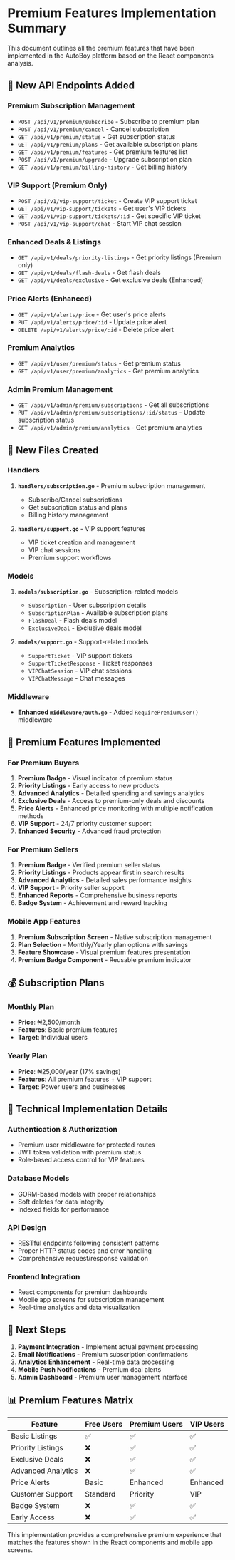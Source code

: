 # Premium Features Implementation Summary

This document outlines all the premium features that have been implemented in the AutoBoy platform based on the React components analysis.

## 🚀 New API Endpoints Added

### Premium Subscription Management
- `POST /api/v1/premium/subscribe` - Subscribe to premium plan
- `POST /api/v1/premium/cancel` - Cancel subscription
- `GET /api/v1/premium/status` - Get subscription status
- `GET /api/v1/premium/plans` - Get available subscription plans
- `GET /api/v1/premium/features` - Get premium features list
- `POST /api/v1/premium/upgrade` - Upgrade subscription plan
- `GET /api/v1/premium/billing-history` - Get billing history

### VIP Support (Premium Only)
- `POST /api/v1/vip-support/ticket` - Create VIP support ticket
- `GET /api/v1/vip-support/tickets` - Get user's VIP tickets
- `GET /api/v1/vip-support/tickets/:id` - Get specific VIP ticket
- `POST /api/v1/vip-support/chat` - Start VIP chat session

### Enhanced Deals & Listings
- `GET /api/v1/deals/priority-listings` - Get priority listings (Premium only)
- `GET /api/v1/deals/flash-deals` - Get flash deals
- `GET /api/v1/deals/exclusive` - Get exclusive deals (Enhanced)

### Price Alerts (Enhanced)
- `GET /api/v1/alerts/price` - Get user's price alerts
- `PUT /api/v1/alerts/price/:id` - Update price alert
- `DELETE /api/v1/alerts/price/:id` - Delete price alert

### Premium Analytics
- `GET /api/v1/user/premium/status` - Get premium status
- `GET /api/v1/user/premium/analytics` - Get premium analytics

### Admin Premium Management
- `GET /api/v1/admin/premium/subscriptions` - Get all subscriptions
- `PUT /api/v1/admin/premium/subscriptions/:id/status` - Update subscription status
- `GET /api/v1/admin/premium/analytics` - Get premium analytics

## 📁 New Files Created

### Handlers
1. **`handlers/subscription.go`** - Premium subscription management
   - Subscribe/Cancel subscriptions
   - Get subscription status and plans
   - Billing history management

2. **`handlers/support.go`** - VIP support features
   - VIP ticket creation and management
   - VIP chat sessions
   - Premium support workflows

### Models
1. **`models/subscription.go`** - Subscription-related models
   - `Subscription` - User subscription details
   - `SubscriptionPlan` - Available subscription plans
   - `FlashDeal` - Flash deals model
   - `ExclusiveDeal` - Exclusive deals model

2. **`models/support.go`** - Support-related models
   - `SupportTicket` - VIP support tickets
   - `SupportTicketResponse` - Ticket responses
   - `VIPChatSession` - VIP chat sessions
   - `VIPChatMessage` - Chat messages

### Middleware
- **Enhanced `middleware/auth.go`** - Added `RequirePremiumUser()` middleware

## 🎯 Premium Features Implemented

### For Premium Buyers
1. **Premium Badge** - Visual indicator of premium status
2. **Priority Listings** - Early access to new products
3. **Advanced Analytics** - Detailed spending and savings analytics
4. **Exclusive Deals** - Access to premium-only deals and discounts
5. **Price Alerts** - Enhanced price monitoring with multiple notification methods
6. **VIP Support** - 24/7 priority customer support
7. **Enhanced Security** - Advanced fraud protection

### For Premium Sellers
1. **Premium Badge** - Verified premium seller status
2. **Priority Listings** - Products appear first in search results
3. **Advanced Analytics** - Detailed sales performance insights
4. **VIP Support** - Priority seller support
5. **Enhanced Reports** - Comprehensive business reports
6. **Badge System** - Achievement and reward tracking

### Mobile App Features
1. **Premium Subscription Screen** - Native subscription management
2. **Plan Selection** - Monthly/Yearly plan options with savings
3. **Feature Showcase** - Visual premium features presentation
4. **Premium Badge Component** - Reusable premium indicator

## 💰 Subscription Plans

### Monthly Plan
- **Price**: ₦2,500/month
- **Features**: Basic premium features
- **Target**: Individual users

### Yearly Plan
- **Price**: ₦25,000/year (17% savings)
- **Features**: All premium features + VIP support
- **Target**: Power users and businesses

## 🔧 Technical Implementation Details

### Authentication & Authorization
- Premium user middleware for protected routes
- JWT token validation with premium status
- Role-based access control for VIP features

### Database Models
- GORM-based models with proper relationships
- Soft deletes for data integrity
- Indexed fields for performance

### API Design
- RESTful endpoints following consistent patterns
- Proper HTTP status codes and error handling
- Comprehensive request/response validation

### Frontend Integration
- React components for premium dashboards
- Mobile app screens for subscription management
- Real-time analytics and data visualization

## 🚦 Next Steps

1. **Payment Integration** - Implement actual payment processing
2. **Email Notifications** - Premium subscription confirmations
3. **Analytics Enhancement** - Real-time data processing
4. **Mobile Push Notifications** - Premium deal alerts
5. **Admin Dashboard** - Premium user management interface

## 📊 Premium Features Matrix

| Feature | Free Users | Premium Users | VIP Users |
|---------|------------|---------------|-----------|
| Basic Listings | ✅ | ✅ | ✅ |
| Priority Listings | ❌ | ✅ | ✅ |
| Exclusive Deals | ❌ | ✅ | ✅ |
| Advanced Analytics | ❌ | ✅ | ✅ |
| Price Alerts | Basic | Enhanced | Enhanced |
| Customer Support | Standard | Priority | VIP |
| Badge System | ❌ | ✅ | ✅ |
| Early Access | ❌ | ✅ | ✅ |

This implementation provides a comprehensive premium experience that matches the features shown in the React components and mobile app screens.
